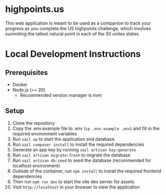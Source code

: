 # highpoints.us

This web application is meant to be used as a companion to track your progress as you complete the US highpoints challenge, which involves summiting the tallest natural point in each of the 50 unites states.

# Local Development Instructions

## Prerequisites
- Docker
- Node.js (>= 20)
  - Recommended version manager is nvm

## Setup
1. Clone the repository
2. Copy the .env.example file to .env (`cp .env.example .env`) and fill in the required environment variables
3. Run `sail up` to start the application and database.
4. Run `sail composer install` to install the required dependencies
5. Generate an app key by running `sail artisan key:generate`
6. Run `sail artisan migrate:fresh` to migrate the database
7. Run `sail artisan db:seed` to seed the database (recommended for localhost environment)
8. Outside of the container, run `npm install` to install the required frontend dependencies
9. Then run `npm run dev` to start the vite dev server for assets
10. Visit `http://localhost` in your browser to view the application